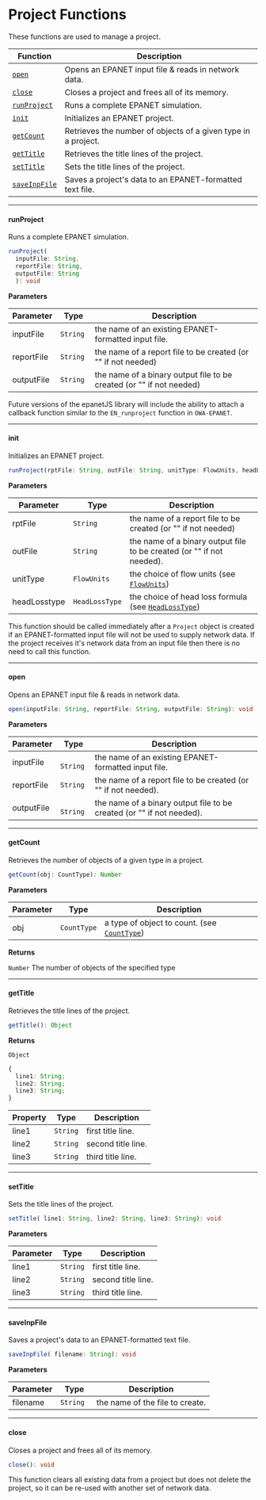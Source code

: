 # Project Functions

These functions are used to manage a project.

| Function                                            | Description                                                   |
| --------------------------------------------------- | ------------------------------------------------------------- |
| <a href="#open"><code>open</code></a>               | Opens an EPANET input file & reads in network data.           |
| <a href="#close"><code>close</code></a>             | Closes a project and frees all of its memory.                 |
| <a href="#runproject"><code>runProject</code></a>   | Runs a complete EPANET simulation.                            |
| <a href="#init"><code>init</code></a>               | Initializes an EPANET project.                                |
| <a href="#getcount"><code>getCount</code></a>       | Retrieves the number of objects of a given type in a project. |
| <a href="#gettitle"><code>getTitle</code></a>       | Retrieves the title lines of the project.                     |
| <a href="#settitle"><code>setTitle</code></a>       | Sets the title lines of the project.                          |
| <a href="#saveinpfile"><code>saveInpFile</code></a> | Saves a project's data to an EPANET-formatted text file.      |

---

#### runProject

Runs a complete EPANET simulation.

```typescript
runProject(
  inputFile: String,
  reportFile: String,
  outputFile: String
  ): void
```

**Parameters**

| Parameter  | Type                 | Description                                                          |
| ---------- | -------------------- | -------------------------------------------------------------------- |
| inputFile  | <code>String </code> | the name of an existing EPANET-formatted input file.                 |
| reportFile | <code>String </code> | the name of a report file to be created (or "" if not needed)        |
| outputFile | <code>String </code> | the name of a binary output file to be created (or "" if not needed) |

Future versions of the epanetJS library will include the ability to attach a callback function similar to the <code>EN_runproject</code> function in `OWA-EPANET`.

---

#### init

Initializes an EPANET project.

```typescript
runProject(rptFile: String, outFile: String, unitType: FlowUnits, headLosstype: HeadLossType): void
```

**Parameters**

| Parameter    | Type                      | Description                                                                                                    |
| ------------ | ------------------------- | -------------------------------------------------------------------------------------------------------------- |
| rptFile      | <code>String</code>       | the name of a report file to be created (or "" if not needed)                                                  |
| outFile      | <code>String</code>       | the name of a binary output file to be created (or "" if not needed).                                          |
| unitType     | <code>FlowUnits</code>    | the choice of flow units (see <a href="../enumerated-types#flowunits"><code>FlowUnits</code></a>)              |
| headLosstype | <code>HeadLossType</code> | the choice of head loss formula (see <a href="../enumerated-types#headlosstype"><code>HeadLossType</code></a>) |

This function should be called immediately after a `Project` object is created if an EPANET-formatted input file will not be used to supply network data. If the project receives it's network data from an input file then there is no need to call this function.

---

#### open

Opens an EPANET input file & reads in network data.

```typescript
open(inputFile: String, reportFile: String, outputFile: String): void
```

**Parameters**

| Parameter  | Type                 | Description                                                           |
| ---------- | -------------------- | --------------------------------------------------------------------- |
| inputFile  | <code> String</code> | the name of an existing EPANET-formatted input file.                  |
| reportFile | <code>String </code> | the name of a report file to be created (or "" if not needed).        |
| outputFile | <code> String</code> | the name of a binary output file to be created (or "" if not needed). |

---

#### getCount

Retrieves the number of objects of a given type in a project.

```typescript
getCount(obj: CountType): Number
```

**Parameters**

| Parameter | Type                   | Description                                                                                         |
| --------- | ---------------------- | --------------------------------------------------------------------------------------------------- |
| obj       | <code>CountType</code> | a type of object to count. (see <a href="../enumerated-types#counttype"><code>CountType</code></a>) |

**Returns**

<code>Number</code>
The number of objects of the specified type

---

#### getTitle

Retrieves the title lines of the project.

```typescript
getTitle(): Object
```

**Returns**

<code>Object</code>

```typescript
{
  line1: String;
  line2: String;
  line3: String;
}
```

| Property | Type                | Description        |
| -------- | ------------------- | ------------------ |
| line1    | <code>String</code> | first title line.  |
| line2    | <code>String</code> | second title line. |
| line3    | <code>String</code> | third title line.  |

---

#### setTitle

Sets the title lines of the project.

```typescript
setTitle( line1: String, line2: String, line3: String): void
```

**Parameters**

| Parameter | Type                | Description        |
| --------- | ------------------- | ------------------ |
| line1     | <code>String</code> | first title line.  |
| line2     | <code>String</code> | second title line. |
| line3     | <code>String</code> | third title line.  |

---

#### saveInpFile

Saves a project's data to an EPANET-formatted text file.

```typescript
saveInpFile( filename: String): void
```

**Parameters**

| Parameter | Type                 | Description                     |
| --------- | -------------------- | ------------------------------- |
| filename  | <code>String </code> | the name of the file to create. |

---

#### close

Closes a project and frees all of its memory.

```typescript
close(): void
```

This function clears all existing data from a project but does not delete the project, so it can be re-used with another set of network data.
